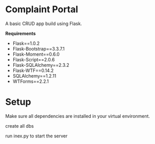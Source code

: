 # Complaint Portal
A basic CRUD app build using Flask.

**Requirements**
- Flask==1.0.2
- Flask-Bootstrap==3.3.7.1
- Flask-Moment==0.6.0
- Flask-Script==2.0.6
- Flask-SQLAlchemy==2.3.2
- Flask-WTF==0.14.2
- SQLAlchemy==1.2.11
- WTForms==2.2.1

# Setup

Make sure all dependencies are installed in your virtual environment. 

create all dbs

run inex.py to start the server
